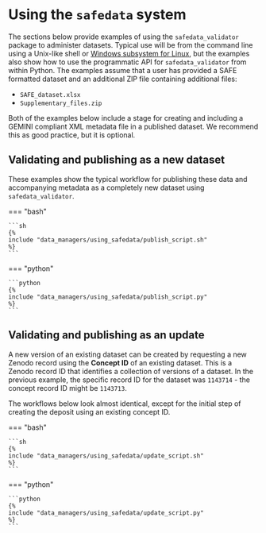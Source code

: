 # Using the `safedata` system

<!-- markdownlint-disable MD046 -->

The sections below provide examples of using the `safedata_validator` package to
administer datasets. Typical use will be from the command line using a Unix-like shell
or [Windows subsystem for Linux](https://learn.microsoft.com/en-us/windows/wsl/install),
but the examples also show how to use the programmatic API for `safedata_validator` from
within Python. The examples assume that a user has provided a SAFE formatted dataset and
an additional ZIP file containing additional files:

* `SAFE_dataset.xlsx`
* `Supplementary_files.zip`

Both of the examples below include a stage for creating and including a GEMINI compliant
XML metadata file in a published dataset. We recommend this as good practice, but it is
optional.

## Validating and publishing as a new dataset

These examples show the typical workflow for publishing these data and accompanying
metadata as a completely new dataset using `safedata_validator`.

=== "bash"

    ```sh
    {%
    include "data_managers/using_safedata/publish_script.sh"
    %}
    ```

=== "python"

    ```python
    {%
    include "data_managers/using_safedata/publish_script.py"
    %}
    ```

## Validating and publishing as an update

A new version of an existing dataset can be created by requesting a new Zenodo record
using the **Concept ID** of an existing dataset. This is a Zenodo record ID that
identifies a collection of versions of a dataset. In the previous example, the specific
record ID for the dataset was `1143714` - the concept record ID might be `1143713`.

The workflows below look almost identical, except for the initial step of creating the
deposit using an existing concept ID.

=== "bash"

    ```sh
    {%
    include "data_managers/using_safedata/update_script.sh"
    %}
    ```

=== "python"

    ```python
    {%
    include "data_managers/using_safedata/update_script.py"
    %}
    ```

